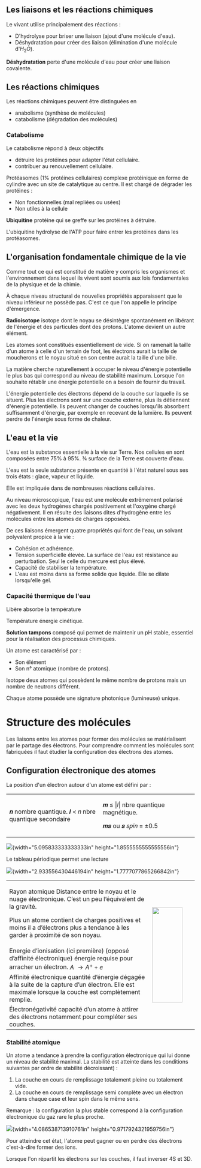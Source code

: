 ## Les liaisons et les réactions chimiques

Le vivant utilise principalement des réactions :

* D'hydrolyse pour briser une liaison (ajout d'une molécule d'eau).
* Déshydratation pour créer des liaison (élimination d'une molécule d'$H_2O$).

__Déshydratation__ perte d'une molécule d'eau pour créer une liaison covalente.

## Les réactions chimiques

Les réactions chimiques peuvent être distinguées en

* anabolisme (synthèse de molécules)
* catabolisme (dégradation des molécules)

### Catabolisme

Le catabolisme répond à deux objectifs

* détruire les protéines pour adapter l'état cellulaire.
* contribuer au renouvellement cellulaire.

Protéasomes (1% protéines cellulaires) complexe protéinique en forme de cylindre avec un site de catalytique au centre. Il est chargé de dégrader les protéines :

* Non fonctionnelles (mal repliées ou usées)
* Non utiles à la cellule

__Ubiquitine__ protéine qui se greffe sur les protéines à détruire.

L'ubiquitine hydrolyse de l'ATP pour faire entrer les protéines dans les protéasomes.

## L'organisation fondamentale chimique de la vie

Comme tout ce qui est constitué de matière y compris les organismes et l'environnement dans lequel ils vivent sont soumis aux lois fondamentales de la physique et de la chimie.

À chaque niveau structural de nouvelles propriétés apparaissent que le niveau inférieur ne possède pas. C'est ce que l'on appelle le principe d'émergence.

__Radioisotope__ isotope dont le noyau se désintègre spontanément en libérant de l'énergie et des particules dont des protons. L'atome devient un autre élément.

Les atomes sont constitués essentiellement de vide. Si on ramenait la taille d'un atome à celle d'un terrain de foot, les électrons aurait la taille de moucherons et le noyau situé en son centre aurait la taille d'une bille.

La matière cherche naturellement à occuper le niveau d'énergie potentielle le plus bas qui correspond au niveau de stabilité maximum. Lorsque l'on souhaite rétablir une énergie potentielle on a besoin de fournir du travail.

L'énergie potentielle des électrons dépend de la couche sur laquelle ils se situent. Plus les électrons sont sur une couche externe, plus ils détiennent d'énergie potentielle. Ils peuvent changer de couches lorsqu'ils absorbent suffisamment d'énergie, par exemple en recevant de la lumière. Ils peuvent perdre de l'énergie sous forme de chaleur.

## L'eau et la vie

L'eau est la substance essentielle à la vie sur Terre. Nos cellules en sont composées entre 75% à 95%. ¾ surface de la Terre est couverte d'eau.

L'eau est la seule substance présente en quantité à l'état naturel sous ses trois états : glace, vapeur et liquide.

Elle est impliquée dans de nombreuses réactions cellulaires.

Au niveau microscopique, l'eau est une molécule extrêmement polarisé avec les deux hydrogènes chargés positivement et l'oxygène chargé négativement. Il en résulte des liaisons dites d'hydrogène entre les molécules entre les atomes de charges opposées.

De ces liaisons émergent quatre propriétés qui font de l'eau, un solvant polyvalent propice à la vie :

* Cohésion et adhérence.
* Tension superficielle élevée. La surface de l'eau est résistance au perturbation. Seul le celle du mercure est plus élevé.
* Capacité de stabiliser la température.
* L'eau est moins dans sa forme solide que liquide. Elle se dilate lorsqu'elle gel.

### Capacité thermique de l'eau

Libère absorbe la température

Température énergie cinétique.

__Solution tampons__ composé qui permet de maintenir un pH stable, essentiel pour la réalisation des processus chimiques.

Un atome est caractérisé par :

* Son élément
* Son n° atomique (nombre de protons).

Isotope deux atomes qui possèdent le même nombre de protons mais un nombre de neutrons différent.

Chaque atome possède une signature photonique (lumineuse) unique.

# Structure des molécules

Les liaisons entre les atomes pour former des molécules se matérialisent par le partage des électrons. Pour comprendre comment les molécules sont fabriquées il faut étudier la configuration des électrons des atomes.

## Configuration électronique des atomes

La position d'un électron autour d'un atome est défini par :

<table>
<colgroup>
<col style="width: 49%" />
<col style="width: 50%" />
</colgroup>
<tbody>
<tr class="odd">
<td>𝒏 nombre quantique. 𝒍 &lt; 𝑛 nbre quantique secondaire</td>
<td><p>𝒎 ≤ |𝑙| nbre quantique magnétique.</p>
<p>𝒎𝒔 ou 𝒔 𝑠𝑝𝑖𝑛 = ±0.5</p></td>
</tr>
</tbody>
</table>

![](media/image1.jpeg){width="5.095833333333333in"
height="1.8555555555555556in"}

Le tableau périodique permet une lecture

![](media/image2.png){width="2.933556430446194in"
height="1.7777077865266842in"}

<table>
<colgroup>
<col style="width: 75%" />
<col style="width: 24%" />
</colgroup>
<tbody>
<tr class="odd">
<td><p>Rayon atomique Distance entre le noyau et le nuage électronique.
C’est un peu l’équivalent de la gravité.</p>
<p>Plus un atome contient de charges positives et moins il a d’électrons
plus a tendance à les garder à proximité de son noyau.</p></td>
<td rowspan="4"><img src="media/image3.png"
style="width:0.84891in;height:2.65286in" /></td>
</tr>
<tr class="even">
<td>Energie d’ionisation (ici première) (opposé d’affinité électronique)
énergie requise pour arracher un électron. <span
class="math inline"><em>A</em>  → <em>A</em><sup>+</sup> + <em>e</em></span></td>
</tr>
<tr class="odd">
<td>Affinité électronique quantité d’énergie dégagée à la suite de la
capture d’un électron. Elle est maximale lorsque la couche est
complètement remplie.</td>
</tr>
<tr class="even">
<td>Électronégativité capacité d’un atome à attirer des électrons
notamment pour compléter ses couches.</td>
</tr>
</tbody>
</table>

### Stabilité atomique

Un atome a tendance à prendre la configuration électronique qui lui donne un niveau de stabilité maximal. La stabilité est atteinte dans les conditions suivantes par ordre de stabilité décroissant) :

1. La couche en cours de remplissage totalement pleine ou totalement vide.
2. La couche en cours de remplissage semi complète avec un électron dans chaque case et leur spin dans le même sens.

Remarque : la configuration la plus stable correspond à la configuration
électronique du gaz rare le plus proche.

![](media/image4.jpeg){width="4.086538713910761in"
height="0.9717924321959756in"}

Pour atteindre cet état, l'atome peut gagner ou en perdre des électrons c'est-à-dire former des ions.

Lorsque l'on répartit les électrons sur les couches, il faut inverser 4S et 3D.
